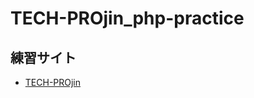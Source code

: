 # TECH-PROjin_php-practice

## 練習サイト

- [TECH-PROjin](https://tech.pjin.jp/blog/tag/php%E7%B7%B4%E7%BF%92%E5%95%8F%E9%A1%8C/page/8/)

